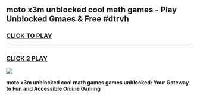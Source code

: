 
## moto x3m unblocked cool math games - Play Unblocked Gmaes & Free #dtrvh
<h3>
<a href="https://news.freeplayer.one?title=moto_x3m_unblocked_cool_math_games&ref=26F">CLICK TO PLAY</a></h3>
<hr>

<h3>
<a href="https://news.freeplayer.one?title=moto_x3m_unblocked_cool_math_games&ref=26F">CLICK 2 PLAY</a>
  
</h3>

<a href="https://news.freeplayer.one?title=moto_x3m_unblocked_cool_math_games&ref=26F/"><img src="https://clearcache.store/games.png"></a>


**moto x3m unblocked cool math games games unblocked: Your Gateway to Fun and Accessible Online Gaming**
